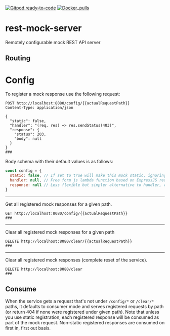 [![Gitpod ready-to-code](https://img.shields.io/badge/Gitpod-ready--to--code-blue?logo=gitpod)](https://gitpod.io/#https://github.com/mpetuska/rest-mock-server)
[![Docker_pulls](https://img.shields.io/docker/pulls/mpetuska/rest-mock-server?style=flat-square)](https://hub.docker.com/r/mpetuska/rest-mock-server)
# rest-mock-server

Remotely configurable mock REST API server

## Routing

# Config

To register a mock response use the following request:

```http request
POST http://localhost:8080/config/{{actualRequestPath}}
Content-Type: application/json

{
  "static": false,
  "handler": "(req, res) => res.sendStatus(403)",
  "response": {
    "status": 203,
    "body": null
  }
}
###
```

Body schema with their default values is as follows:

```javascript
const config = {
  static: false, // If set to true will make this mock static, ignoring all other mocks and not expiring it until explicitly cleared.
  handler: null, // Free form js lambda function based on ExpressJS request handler in the form of `(req: Request, res: Response): void => {}`.
  response: null // Less flexible but simpler alternative to handler, returns given `response.body` under `response.status` code.
}
```

---

Get all registered mock responses for a given path.
```http request
GET http://localhost:8080/config/{{actualRequestPath}}
###
```

---

Clear all registered mock responses for a given path
```http request
DELETE http://localhost:8080/clear/{{actualRequestPath}}
###
```

---

Clear all registered mock responses (complete reset of the service).
```http request
DELETE http://localhost:8080/clear
###
```

## Consume

When the service gets a request that's not under `/config/*` or `/clear/*` paths, it defaults to consumer mode and serves
registered requests by path (or return 404 if none were registered under given path). Note that unless you use static registration,
each registered response will be consumed as part of the mock request. Non-static registered responses are consumed on first in, first out basis.

